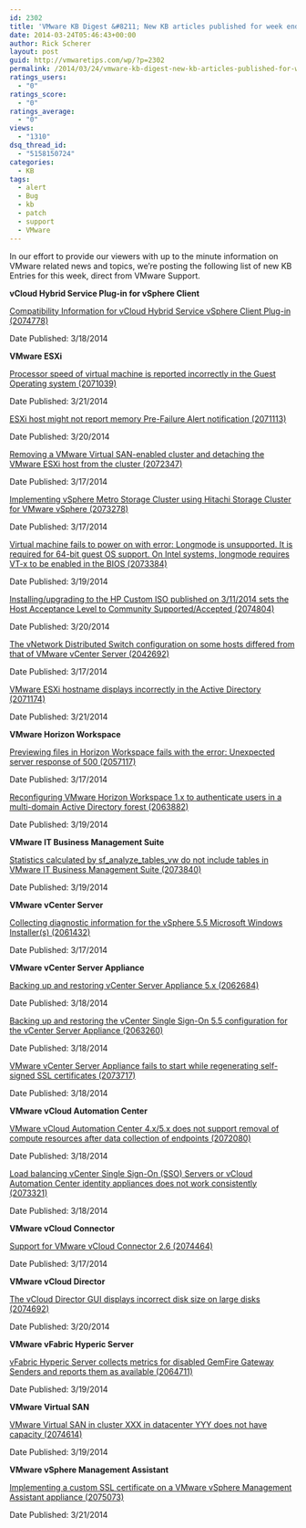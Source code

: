 ```yaml
---
id: 2302
title: 'VMware KB Digest &#8211; New KB articles published for week ending 3/22/14'
date: 2014-03-24T05:46:43+00:00
author: Rick Scherer
layout: post
guid: http://vmwaretips.com/wp/?p=2302
permalink: /2014/03/24/vmware-kb-digest-new-kb-articles-published-for-week-ending-32214/
ratings_users:
  - "0"
ratings_score:
  - "0"
ratings_average:
  - "0"
views:
  - "1310"
dsq_thread_id:
  - "5158150724"
categories:
  - KB
tags:
  - alert
  - Bug
  - kb
  - patch
  - support
  - VMware
---
```

In our effort to provide our viewers with up to the minute information on VMware related news and topics, we&#8217;re posting the following list of new KB Entries for this week, direct from VMware Support.

<!--more-->

**vCloud Hybrid Service Plug-in for vSphere Client**
  
[Compatibility Information for vCloud Hybrid Service vSphere Client Plug-in (2074778)](http://bit.ly/1hffiX2)
  
Date Published: 3/18/2014

**VMware ESXi**
  
[Processor speed of virtual machine is reported incorrectly in the Guest Operating system (2071039)](http://bit.ly/1nTv1UA)
  
Date Published: 3/21/2014
  
[ESXi host might not report memory Pre-Failure Alert notification (2071113)](http://bit.ly/1hffgyn)
  
Date Published: 3/20/2014
  
[Removing a VMware Virtual SAN-enabled cluster and detaching the VMware ESXi host from the cluster (2072347)](http://bit.ly/1nTv0ju)
  
Date Published: 3/17/2014
  
[Implementing vSphere Metro Storage Cluster using Hitachi Storage Cluster for VMware vSphere (2073278)](http://bit.ly/1hffgyo)
  
Date Published: 3/17/2014
  
[Virtual machine fails to power on with error: Longmode is unsupported. It is required for 64-bit guest OS support. On Intel systems, longmode requires VT-x to be enabled in the BIOS (2073384)](http://bit.ly/1hffiX7)
  
Date Published: 3/19/2014
  
[Installing/upgrading to the HP Custom ISO published on 3/11/2014 sets the Host Acceptance Level to Community Supported/Accepted (2074804)](http://bit.ly/1nTv1UD)
  
Date Published: 3/20/2014
  
[The vNetwork Distributed Switch configuration on some hosts differed from that of VMware vCenter Server (2042692)](http://bit.ly/1hffiX8)
  
Date Published: 3/17/2014
  
[VMware ESXi hostname displays incorrectly in the Active Directory (2071174)](http://bit.ly/1nTv0jz)
  
Date Published: 3/21/2014

**VMware Horizon Workspace**
  
[Previewing files in Horizon Workspace fails with the error: Unexpected server response of 500 (2057117)](http://bit.ly/1nTv1UE)
  
Date Published: 3/17/2014
  
[Reconfiguring VMware Horizon Workspace 1.x to authenticate users in a multi-domain Active Directory forest (2063882)](http://bit.ly/1nTv1UH)
  
Date Published: 3/19/2014

**VMware IT Business Management Suite**
  
[Statistics calculated by sf\_analyze\_tables_vw do not include tables in VMware IT Business Management Suite (2073840)](http://bit.ly/1nTv1UI)
  
Date Published: 3/19/2014

**VMware vCenter Server**
  
[Collecting diagnostic information for the vSphere 5.5 Microsoft Windows Installer(s) (2061432)](http://bit.ly/1nTv1UJ)
  
Date Published: 3/17/2014

**VMware vCenter Server Appliance**
  
[Backing up and restoring vCenter Server Appliance 5.x (2062684)](http://bit.ly/1hffgyr)
  
Date Published: 3/18/2014
  
[Backing up and restoring the vCenter Single Sign-On 5.5 configuration for the vCenter Server Appliance (2063260)](http://bit.ly/1nTv1UL)
  
Date Published: 3/18/2014
  
[VMware vCenter Server Appliance fails to start while regenerating self-signed SSL certificates (2073717)](http://bit.ly/1hffgys)
  
Date Published: 3/18/2014

**VMware vCloud Automation Center**
  
[VMware vCloud Automation Center 4.x/5.x does not support removal of compute resources after data collection of endpoints (2072080)](http://bit.ly/1nTv0jF)
  
Date Published: 3/18/2014
  
[Load balancing vCenter Single Sign-On (SSO) Servers or vCloud Automation Center identity appliances does not work consistently (2073321)](http://bit.ly/1hffgyC)
  
Date Published: 3/18/2014

**VMware vCloud Connector**
  
[Support for VMware vCloud Connector 2.6 (2074464)](http://bit.ly/1nTv0jL)
  
Date Published: 3/17/2014

**VMware vCloud Director**
  
[The vCloud Director GUI displays incorrect disk size on large disks (2074692)](http://bit.ly/1hffjdA)
  
Date Published: 3/20/2014

**VMware vFabric Hyperic Server**
  
[vFabric Hyperic Server collects metrics for disabled GemFire Gateway Senders and reports them as available (2064711)](http://bit.ly/1nTv0jN)
  
Date Published: 3/19/2014

**VMware Virtual SAN**
  
[VMware Virtual SAN in cluster XXX in datacenter YYY does not have capacity (2074614)](http://bit.ly/1hffgOU)
  
Date Published: 3/19/2014

**VMware vSphere Management Assistant**
  
[Implementing a custom SSL certificate on a VMware vSphere Management Assistant appliance (2075073)](http://bit.ly/1nTv1UQ)
  
Date Published: 3/21/2014